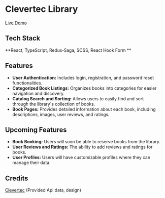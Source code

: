 # Clevertec Library

[Live Demo](https://)

## Tech Stack

**React, TypeScript, Redux-Saga, SCSS, React Hook Form **

## Features

- **User Authentication:** Includes login, registration, and password reset functionalities.
- **Categorized Book Listings:** Organizes books into categories for easier navigation and discovery.
- **Catalog Search and Sorting:** Allows users to easily find and sort through the library's collection of books.
- **Book Pages:** Provides detailed information about each book, including descriptions, images, user reviews, and ratings.

## Upcoming Features

- **Book Booking:** Users will soon be able to reserve books from the library.
- **User Reviews and Ratings:** The ability to add reviews and ratings for books.
- **User Profiles:** Users will have customizable profiles where they can manage their data.

## Credits

[Clevertec](https://clevertec.ru/ 'Clevertec') (Provided Api data, design)
